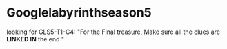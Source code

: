 # Googlelabyrinthseason5
looking for GLS5-T1-C4: "For the Final treasure, Make sure all the clues are **LINKED IN** the end "
